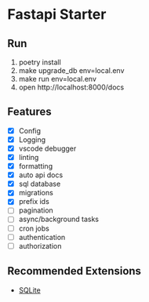 # Fastapi Starter

## Run

1. poetry install
2. make upgrade_db env=local.env
3. make run env=local.env
4. open http://localhost:8000/docs

## Features

- [x] Config
- [x] Logging
- [x] vscode debugger
- [x] linting
- [x] formatting
- [x] auto api docs
- [x] sql database
- [x] migrations
- [x] prefix ids
- [ ] pagination
- [ ] async/background tasks
- [ ] cron jobs
- [ ] authentication
- [ ] authorization

## Recommended Extensions

- [SQLite](https://marketplace.visualstudio.com/items?itemName=alexcvzz.vscode-sqlite)
